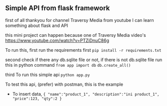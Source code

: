 
Simple API from flask framework
----

first of all thankyou for channel Traversy Media from youtube
I can learn something about flask and API

this mini project can happen because one of Traversy Media video's
https://www.youtube.com/watch?v=PTZiDnuC86g

To run this, first run the requirements first
``pip install -r requirements.txt``

second check if there any db.sqlite file or not,
if there is not db.sqlite file
run this in python command
``from app import db``
``db.create_all()``

third To run this simple api 
``python app.py``

To test this api, (prefer) with postman, this is the example
* To insert data, 
``
{
    "name":"product_1",
    "description":"ini product_1",
    "price":123,
    "qty":2
}
``
